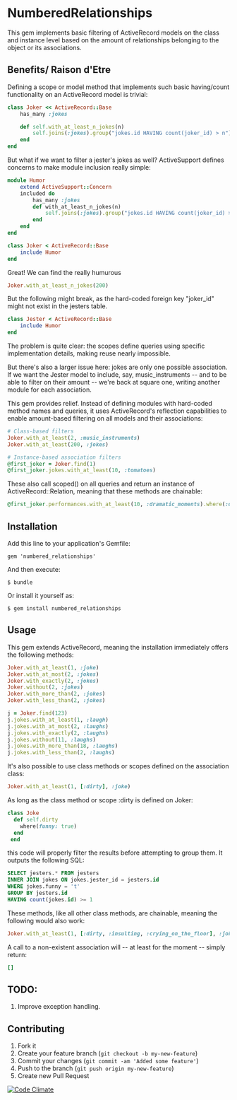 # NumberedRelationships

This gem implements basic filtering of ActiveRecord models on the class and instance level based
on the amount of relationships belonging to the object or its associations.

## Benefits/ Raison d'Etre
Defining a scope or model method that implements such basic having/count functionality on an
ActiveRecord model is trivial:

```ruby
class Joker << ActiveRecord::Base
	has_many :jokes

	def self.with_at_least_n_jokes(n)
		self.joins(:jokes).group("jokes.id HAVING count(joker_id) > n")
	end
end
```
But what if we want to filter a jester's jokes as well?  ActiveSupport defines concerns to make module inclusion really simple:
```ruby
module Humor
	extend ActiveSupport::Concern
	included do
		has_many :jokes
		def with_at_least_n_jokes(n)
			self.joins(:jokes).group("jokes.id HAVING count(joker_id) > n")
		end
	end
end

class Joker < ActiveRecord::Base
	include Humor
end
```
Great! We can find the really humurous
```ruby
Joker.with_at_least_n_jokes(200)
```
But the following might break, as the hard-coded foreign key "joker_id" might not exist in the 
jesters table.
```ruby
class Jester < ActiveRecord::Base
	include Humor
end
```
The problem is quite clear: the scopes define queries using specific implementation details,
making reuse nearly impossible.

But there's also a larger issue here: jokes are only one possible association.  If we want the
Jester model to include, say, music_instruments -- and to be able to filter on their amount --
we're back at square one, writing another module for each association.

This gem provides relief. Instead of defining modules with hard-coded method names and queries, it uses ActiveRecord's reflection capabilities to enable amount-based filtering on all models and their associations:
```ruby
# Class-based filters
Joker.with_at_least(2, :music_instruments)
Joker.with_at_least(200, :jokes)
```

```ruby
# Instance-based association filters
@first_joker = Joker.find(1)
@first_joker.jokes.with_at_least(10, :tomatoes)
```
These also call scoped() on all queries and return an instance of ActiveRecord::Relation, meaning that these methods are chainable:
```ruby
@first_joker.performances.with_at_least(10, :dramatic_moments).where(:duration > 10)
```
## Installation

Add this line to your application's Gemfile:

    gem 'numbered_relationships'

And then execute:

    $ bundle

Or install it yourself as:

    $ gem install numbered_relationships

## Usage
This gem extends ActiveRecord, meaning the installation immediately offers the following methods:

```ruby
Joker.with_at_least(1, :joke)
Joker.with_at_most(2, :jokes)
Joker.with_exactly(2, :jokes)
Joker.without(2, :jokes)
Joker.with_more_than(2, :jokes)
Joker.with_less_than(2, :jokes)

j = Joker.find(123)
j.jokes.with_at_least(1, :laugh)
j.jokes.with_at_most(2, :laughs)
j.jokes.with_exactly(2, :laughs)
j.jokes.without(11, :laughs)
j.jokes.with_more_than(18, :laughs)
j.jokes.with_less_than(2, :laughs)

```
It's also possible to use class methods or scopes defined on the association class:
```ruby
Joker.with_at_least(1, [:dirty], :joke)

```
As long as the class method or scope :dirty is defined on Joker:
```ruby
class Joke
  def self.dirty
  	where(funny: true)
  end
 end
```
this code will properly filter the results before attempting to group them.  It outputs the following SQL:
```sql
SELECT jesters.* FROM jesters 
INNER JOIN jokes ON jokes.jester_id = jesters.id 
WHERE jokes.funny = 't' 
GROUP BY jesters.id 
HAVING count(jokes.id) >= 1
```
These methods, like all other class methods, are chainable, meaning the following would also work:
```ruby
Joker.with_at_least(1, [:dirty, :insulting, :crying_on_the_floor], :joke)
```

A call to a non-existent association will -- at least for the moment -- simply return:
```ruby
[]
```

## TODO:
1. Improve exception handling.

## Contributing

1. Fork it
2. Create your feature branch (`git checkout -b my-new-feature`)
3. Commit your changes (`git commit -am 'Added some feature'`)
4. Push to the branch (`git push origin my-new-feature`)
5. Create new Pull Request

[![Code Climate](https://codeclimate.com/badge.png)](https://codeclimate.com/github/clekstro/numbered_relationships)

